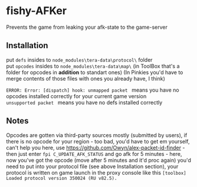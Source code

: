 # fishy-AFKer
Prevents the game from leaking your afk-state to the game-server


## Installation
put `defs` insides to `node_modules\tera-data\protocol\` folder  
put `opcodes` insides to `node_modules\tera-data\map\` (in ToolBox that's a folder for opcodes in **addition** to standart ones) (In Pinkies you'd have to merge contents of those files with ones you already have, I think)

`ERROR: Error: [dispatch] hook: unmapped packet ` means you have no opcodes installed correctly for your current game version  
`unsupported packet ` means you have no defs installed correctly  


## Notes

Opcodes are gotten via third-party sources mostly (submitted by users), if there is no opcode for your region - too bad, you'd have to get em yourself, can't help you here, use https://github.com/Owyn/alex-packet-id-finder - then just enter `fpi C_UPDATE_AFK_STATUS` and go afk for 5 minutes - here, now you've got the opcode (move after 5 minutes and it'd proc again) you'd need to put into your protocol file (see above Installation section), your protocol is written on game launch in the proxy console like this `[toolbox] Loaded protocol version 350024 (RU v82.5).` 
